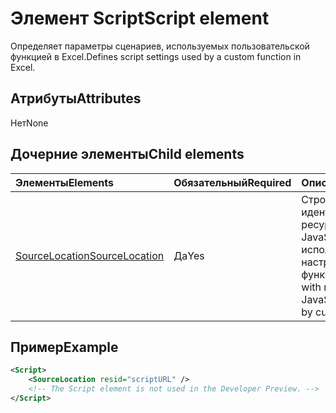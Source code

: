 # <a name="script-element"></a><span data-ttu-id="a81e2-101">Элемент Script</span><span class="sxs-lookup"><span data-stu-id="a81e2-101">Script element</span></span>

<span data-ttu-id="a81e2-102">Определяет параметры сценариев, используемых пользовательской функцией в Excel.</span><span class="sxs-lookup"><span data-stu-id="a81e2-102">Defines script settings used by a custom function in Excel.</span></span>

## <a name="attributes"></a><span data-ttu-id="a81e2-103">Атрибуты</span><span class="sxs-lookup"><span data-stu-id="a81e2-103">Attributes</span></span>

<span data-ttu-id="a81e2-104">Нет</span><span class="sxs-lookup"><span data-stu-id="a81e2-104">None</span></span>

## <a name="child-elements"></a><span data-ttu-id="a81e2-105">Дочерние элементы</span><span class="sxs-lookup"><span data-stu-id="a81e2-105">Child elements</span></span>

|<span data-ttu-id="a81e2-106">Элементы</span><span class="sxs-lookup"><span data-stu-id="a81e2-106">Elements</span></span>  |  <span data-ttu-id="a81e2-107">Обязательный</span><span class="sxs-lookup"><span data-stu-id="a81e2-107">Required</span></span>  |  <span data-ttu-id="a81e2-108">Описание</span><span class="sxs-lookup"><span data-stu-id="a81e2-108">Description</span></span>  |
|:-----|:-----|:-----|
|  [<span data-ttu-id="a81e2-109">SourceLocation</span><span class="sxs-lookup"><span data-stu-id="a81e2-109">SourceLocation</span></span>](customfunctionssourcelocation.md)  |  <span data-ttu-id="a81e2-110">Да</span><span class="sxs-lookup"><span data-stu-id="a81e2-110">Yes</span></span>  | <span data-ttu-id="a81e2-111">Строка с идентификатором ресурса файла JavaScript, используемого настраиваемыми  функциями.</span><span class="sxs-lookup"><span data-stu-id="a81e2-111">String with resource id of the JavaScript file used by custom functions.</span></span>|

## <a name="example"></a><span data-ttu-id="a81e2-112">Пример</span><span class="sxs-lookup"><span data-stu-id="a81e2-112">Example</span></span>

```xml
<Script>
    <SourceLocation resid="scriptURL" />
    <!-- The Script element is not used in the Developer Preview. -->
</Script>
```
